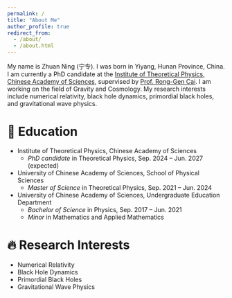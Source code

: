 ```yaml
---
permalink: /
title: "About Me"
author_profile: true
redirect_from: 
  - /about/
  - /about.html
---
```


My name is Zhuan Ning (宁专). I was born in Yiyang, Hunan Province, China. I am currently a PhD candidate at the [Institute of Theoretical Physics, Chinese Academy of Sciences](http://www.itp.cas.cn/), supervised by [Prof. Rong-Gen Cai](https://itp.cas.cn/sourcedb/zw/zjrck/200907/t20090729_2282006.html). I am working on the field of Gravity and Cosmology. My research interests include numerical relativity, black hole dynamics, primordial black holes, and gravitational wave physics.

📖 Education
======
- Institute of Theoretical Physics, Chinese Academy of Sciences
  - *PhD candidate* in Theoretical Physics, Sep. 2024 – Jun. 2027 (expected)
- University of Chinese Academy of Sciences, School of Physical Sciences
  - *Master of Science* in Theoretical Physics, Sep. 2021 – Jun. 2024
- University of Chinese Academy of Sciences, Undergraduate Education Department
  - *Bachelor of Science* in Physics, Sep. 2017 – Jun. 2021
  - *Minor* in Mathematics and Applied Mathematics

🔥 Research Interests
======
- Numerical Relativity
- Black Hole Dynamics
- Primordial Black Holes
- Gravitational Wave Physics
